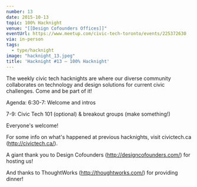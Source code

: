 ```yaml
---
number: 13
date: 2015-10-13
topic: 100% Hacknight
venue: "[[Design Cofounders Offices]]"
eventUrl: https://www.meetup.com/civic-tech-toronto/events/225372630
via: in-person
tags:
  - type/hacknight
image: "hacknight_13.jpeg"
title: 'Hacknight #13 – 100% Hacknight'
---
```


The weekly civic tech hacknights are where our diverse community collaborates on technology and design solutions for current civic challenges. Come and be part of it!

Agenda:
6:30-7: Welcome and intros

7-9: Civic Tech 101 (optional) & breakout groups (make something!)

Everyone's welcome!

For some info on what's happened at previous hacknights, visit civictech.ca (http://civictech.ca/).

A giant thank you to Design Cofounders (http://designcofounders.com/) for hosting us!

And thanks to ThoughtWorks (http://thoughtworks.com/) for providing dinner!